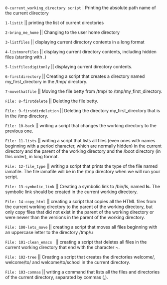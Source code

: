 `0-current_working_directory script` | Printing the absolute path name of the current diirectory

`1-listit` || printing the list of current directories

`2-bring_me_home` || Changing to the user home directory

`3-listfiles`  || displaying current directory contents in a long format

`4-listmorefiles` || displaying current directory contents, including hidden files (starting with .)

`5-listfilesdigitonly` || displaying current directory contents.

`6-firstdirectory` || Creating a script that creates a directory named my_first_directory in the /tmp/ directory.

`7-movethatfile`  || Moving the file betty from /tmp/ to /tmp/my_first_directory.

`File: 8-firstdelete`  ||  Deleting the file betty.

`File: 9-firstdirdeletion`  ||  Deleting the directory my_first_directory that is in the /tmp directory.

`File: 10-back`  || writing a script that changes the working directory to the previous one.

`File: 11-lists`  ||  writing a script that lists all files (even ones with names beginning with a period character, which are normally hidden) in the current directory and the parent of the working directory and the /boot directory (in this order), in long format.

`File: 12-file_type`  || writing a script that prints the type of the file named iamafile. The file iamafile will be in the /tmp directory when we will run your script.

`File: 13-symbolic_link`  || Creating a symbolic link to /bin/ls, named __ls__. The symbolic link should be created in the current working directory.

`File: 14-copy_html`  ||  creating a script that copies all the HTML files from the current working directory to the parent of the working directory, but only copy files that did not exist in the parent of the working directory or were newer than the versions in the parent of the working directory.

`File: 100-lets_move`  ||  creating a script that moves all files beginning with an uppercase letter to the directory /tmp/u

`File: 101-clean_emacs ` || creating a script that deletes all files in the current working directory that end with the character ~.

`File: 102-tree`  ||  Creating a script that creates the directories welcome/, welcome/to/ and welcome/to/school in the current directory.

`File: 103-commas`  || writing a command that lists all the files and directories of the current directory, separated by commas (,).



